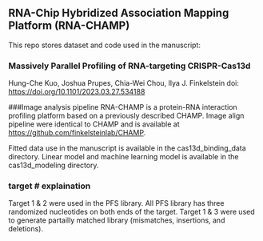 ## RNA-Chip Hybridized Association Mapping Platform (RNA-CHAMP)

This repo stores dataset and code used in the manuscript:

### Massively Parallel Profiling of RNA-targeting CRISPR-Cas13d
Hung-Che Kuo, Joshua Prupes,  Chia-Wei Chou,  Ilya J. Finkelstein
doi: https://doi.org/10.1101/2023.03.27.534188

###Image analysis pipeline
RNA-CHAMP is a protein-RNA interaction profiling platform based on a previously described CHAMP.
Image align pipeline were identical to CHAMP and is available at https://github.com/finkelsteinlab/CHAMP.

Fitted data use in the manuscript is available in the cas13d_binding_data directory.
Linear model and machine learning model is available in the cas13d_modeling directory.

### target # explaination
Target 1 & 2 were used in the PFS library. All PFS library has three randomized nucleotides on both ends of the target.
Target 1 & 3 were used to generate partailly matched library (mismatches, insertions, and deletions).
